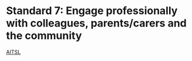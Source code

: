 # Standard 7: Engage professionally with colleagues, parents/carers and the community
[AITSL](https://www.aitsl.edu.au/standards#engage-professionally-with-colleagues-parents-carers-and-the-community)
